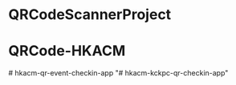 # QRCodeScannerProject
# QRCode-HKACM
#   h k a c m - q r - e v e n t - c h e c k i n - a p p  
 "# hkacm-kckpc-qr-checkin-app" 
